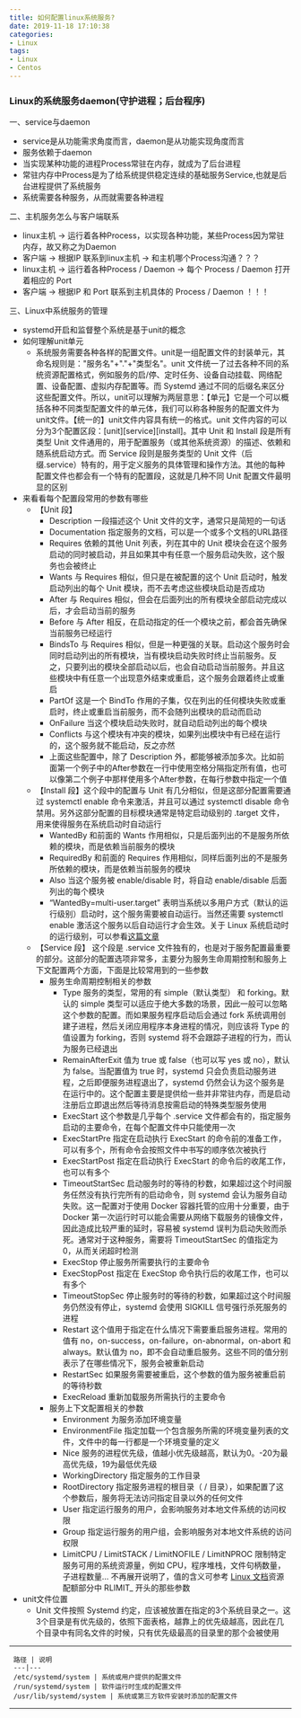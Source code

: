 ```yaml
---
title: 如何配置linux系统服务?
date: 2019-11-18 17:10:38
categories: 
- Linux
tags: 
- Linux
- Centos
---
```


### Linux的系统服务daemon(守护进程；后台程序)

一、service与daemon
* service是从功能需求角度而言，daemon是从功能实现角度而言
* 服务依赖于daemon
* 当实现某种功能的进程Process常驻在内存，就成为了后台进程
* 常驻内存中Process是为了给系统提供稳定连续的基础服务Service,也就是后台进程提供了系统服务
* 系统需要各种服务，从而就需要各种进程

二、主机服务怎么与客户端联系
* linux主机 -> 运行着各种Process，以实现各种功能，某些Process因为常驻内存，故又称之为Daemon
* 客户端 -> 根据IP 联系到linux主机 -> 和主机哪个Process沟通？？？
* linux主机 -> 运行着各种Process / Daemon -> 每个 Process / Daemon 打开着相应的 Port 
* 客户端 -> 根据IP 和 Port 联系到主机具体的 Process / Daemon ！！！

三、Linux中系统服务的管理
* systemd开启和监督整个系统是基于unit的概念
* 如何理解unit单元
    * 系统服务需要各种各样的配置文件。unit是一组配置文件的封装单元，其命名规则是："服务名"+"."+"类型名"。unit 文件统一了过去各种不同的系统资源配置格式，例如服务的启/停、定时任务、设备自动挂载、网络配置、设备配置、虚拟内存配置等。而 Systemd 通过不同的后缀名来区分这些配置文件。所以，unit可以理解为两层意思：【单元】它是一个可以概括各种不同类型配置文件的单元体，我们可以称各种服务的配置文件为unit文件。【统一的】unit文件内容具有统一的格式。unit 文件内容的可以分为3个配置区段：[unit][service][install]。其中 Unit 和 Install 段是所有类型 Unit 文件通用的，用于配置服务（或其他系统资源）的描述、依赖和随系统启动方式。而 Service 段则是服务类型的 Unit 文件（后缀.service）特有的，用于定义服务的具体管理和操作方法。其他的每种配置文件也都会有一个特有的配置段，这就是几种不同 Unit 配置文件最明显的区别
* 来看看每个配置段常用的参数有哪些
    * 【Unit 段】
        * Description 一段描述这个 Unit 文件的文字，通常只是简短的一句话
        * Documentation 指定服务的文档，可以是一个或多个文档的URL路径
        * Requires 依赖的其他 Unit 列表，列在其中的 Unit 模块会在这个服务启动的同时被启动，并且如果其中有任意一个服务启动失败，这个服务也会被终止
        * Wants 与 Requires 相似，但只是在被配置的这个 Unit 启动时，触发启动列出的每个 Unit 模块，而不去考虑这些模块启动是否成功
        * After 与 Requires 相似，但会在后面列出的所有模块全部启动完成以后，才会启动当前的服务
        * Before 与 After 相反，在启动指定的任一个模块之前，都会首先确保当前服务已经运行
        * BindsTo 与 Requires 相似，但是一种更强的关联。启动这个服务时会同时启动列出的所有模块，当有模块启动失败时终止当前服务。反之，只要列出的模块全部启动以后，也会自动启动当前服务。并且这些模块中有任意一个出现意外结束或重启，这个服务会跟着终止或重启
        * PartOf 这是一个 BindTo 作用的子集，仅在列出的任何模块失败或重启时，终止或重启当前服务，而不会随列出模块的启动而启动
        * OnFailure 当这个模块启动失败时，就自动启动列出的每个模块
        * Conflicts 与这个模块有冲突的模块，如果列出模块中有已经在运行的，这个服务就不能启动，反之亦然
        * 上面这些配置中，除了 Description 外，都能够被添加多次。比如前面第一个例子中的After参数在一行中使用空格分隔指定所有值，也可以像第二个例子中那样使用多个After参数，在每行参数中指定一个值
    * 【Install 段】这个段中的配置与 Unit 有几分相似，但是这部分配置需要通过 systemctl enable 命令来激活，并且可以通过 systemctl disable 命令禁用。另外这部分配置的目标模块通常是特定启动级别的 .target 文件，用来使得服务在系统启动时自动运行
        * WantedBy 和前面的 Wants 作用相似，只是后面列出的不是服务所依赖的模块，而是依赖当前服务的模块
        * RequiredBy 和前面的 Requires 作用相似，同样后面列出的不是服务所依赖的模块，而是依赖当前服务的模块
        * Also 当这个服务被 enable/disable 时，将自动 enable/disable 后面列出的每个模块
        * “WantedBy=multi-user.target” 表明当系统以多用户方式（默认的运行级别）启动时，这个服务需要被自动运行。当然还需要 systemctl enable 激活这个服务以后自动运行才会生效。关于 Linux 系统启动时的运行级别，可以参看[这篇文章](https://www.linuxidc.com/Linux/2014-11/109239.htm)
    * 【Service 段】 这个段是 .service 文件独有的，也是对于服务配置最重要的部分。这部分的配置选项非常多，主要分为服务生命周期控制和服务上下文配置两个方面，下面是比较常用到的一些参数
        * 服务生命周期控制相关的参数
            * Type 服务的类型，常用的有 simple（默认类型） 和 forking。默认的 simple 类型可以适应于绝大多数的场景，因此一般可以忽略这个参数的配置。而如果服务程序启动后会通过 fork 系统调用创建子进程，然后关闭应用程序本身进程的情况，则应该将 Type 的值设置为 forking，否则 systemd 将不会跟踪子进程的行为，而认为服务已经退出
            * RemainAfterExit 值为 true 或 false（也可以写 yes 或 no），默认为 false。当配置值为 true 时，systemd 只会负责启动服务进程，之后即便服务进程退出了，systemd 仍然会认为这个服务是在运行中的。这个配置主要是提供给一些并非常驻内存，而是启动注册后立即退出然后等待消息按需启动的特殊类型服务使用 
            * ExecStart 这个参数是几乎每个 .service 文件都会有的，指定服务启动的主要命令，在每个配置文件中只能使用一次
            * ExecStartPre 指定在启动执行 ExecStart 的命令前的准备工作，可以有多个，所有命令会按照文件中书写的顺序依次被执行
            * ExecStartPost 指定在启动执行 ExecStart 的命令后的收尾工作，也可以有多个
            * TimeoutStartSec 启动服务时的等待的秒数，如果超过这个时间服务任然没有执行完所有的启动命令，则 systemd 会认为服务自动失败。这一配置对于使用 Docker 容器托管的应用十分重要，由于 Docker 第一次运行时可以能会需要从网络下载服务的镜像文件，因此造成比较严重的延时，容易被 systemd 误判为启动失败而杀死。通常对于这种服务，需要将 TimeoutStartSec 的值指定为 0，从而关闭超时检测
            * ExecStop 停止服务所需要执行的主要命令
            * ExecStopPost 指定在 ExecStop 命令执行后的收尾工作，也可以有多个
            * TimeoutStopSec 停止服务时的等待的秒数，如果超过这个时间服务仍然没有停止，systemd 会使用 SIGKILL 信号强行杀死服务的进程
            * Restart 这个值用于指定在什么情况下需要重启服务进程。常用的值有 no，on-success，on-failure，on-abnormal，on-abort 和 always。默认值为 no，即不会自动重启服务。这些不同的值分别表示了在哪些情况下，服务会被重新启动
            * RestartSec 如果服务需要被重启，这个参数的值为服务被重启前的等待秒数
            * ExecReload 重新加载服务所需执行的主要命令
        * 服务上下文配置相关的参数
            * Environment 为服务添加环境变量
            * EnvironmentFile 指定加载一个包含服务所需的环境变量列表的文件，文件中的每一行都是一个环境变量的定义
            * Nice 服务的进程优先级，值越小优先级越高，默认为0。-20为最高优先级，19为最低优先级
            * WorkingDirectory 指定服务的工作目录
            * RootDirectory 指定服务进程的根目录（ / 目录），如果配置了这个参数后，服务将无法访问指定目录以外的任何文件
            * User 指定运行服务的用户，会影响服务对本地文件系统的访问权限
            * Group 指定运行服务的用户组，会影响服务对本地文件系统的访问权限
            * LimitCPU / LimitSTACK / LimitNOFILE / LimitNPROC 限制特定服务可用的系统资源量，例如 CPU，程序堆栈，文件句柄数量，子进程数量… 不再展开说明了，值的含义可参考 [Linux 文档](http://man7.org/linux/man-pages/man2/setrlimit.2.html#DESCRIPTION)资源配额部分中 RLIMIT_ 开头的那些参数
* unit文件位置 
    * Unit 文件按照 Systemd 约定，应该被放置在指定的3个系统目录之一。这3个目录是有优先级的，依照下面表格，越靠上的优先级越高，因此在几个目录中有同名文件的时候，只有优先级最高的目录里的那个会被使用
---
     路径 | 说明 
     ---|---
     /etc/systemd/system | 系统或用户提供的配置文件
     /run/systemd/system | 软件运行时生成的配置文件
     /usr/lib/systemd/system | 系统或第三方软件安装时添加的配置文件  
---   